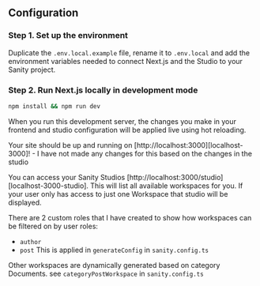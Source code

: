 
## Configuration

### Step 1. Set up the environment

Duplicate the `.env.local.example` file, rename it to `.env.local` and add the environment variables needed to connect Next.js and the Studio to your Sanity project.

### Step 2. Run Next.js locally in development mode

```bash
npm install && npm run dev
```

When you run this development server, the changes you make in your frontend and studio configuration will be applied live using hot reloading.

Your site should be up and running on [http://localhost:3000][localhost-3000]!  - I have not made any changes for this based on the changes in the studio

You can access your Sanity Studios [http://localhost:3000/studio][localhost-3000-studio].
This will list all available workspaces for you. If your user only has access to just one Workspace that studio will be displayed.


There are 2 custom roles that I have created to show how workspaces can be filtered on by user roles:
 - `author`
 - `post`
This is applied in `generateConfig` in `sanity.config.ts`

Other workspaces are dynamically generated based on category Documents. 
see `categoryPostWorkspace` in `sanity.config.ts`
    

